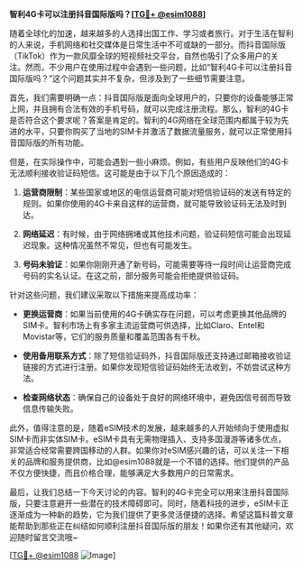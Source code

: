 **智利4G卡可以注册抖音国际版吗？[[TG💪+ @esim1088](https://t.me/s/esim1088)]**

随着全球化的加速，越来越多的人选择出国工作、学习或者旅行。对于生活在智利的人来说，手机网络和社交媒体是日常生活中不可或缺的一部分。而抖音国际版（TikTok）作为一款风靡全球的短视频社交平台，自然也吸引了众多用户的关注。然而，不少用户在使用过程中会遇到一些问题，比如“智利4G卡可以注册抖音国际版吗？”这个问题其实并不复杂，但涉及到了一些细节需要注意。

首先，我们需要明确一点：抖音国际版是面向全球用户的，只要你的设备能够正常上网，并且拥有合法有效的手机号码，就可以完成注册流程。那么，智利的4G卡是否符合这个要求呢？答案是肯定的。智利的4G网络在全球范围内都属于较为先进的水平，只要你购买了当地的SIM卡并激活了数据流量服务，就可以正常使用抖音国际版的所有功能。

但是，在实际操作中，可能会遇到一些小麻烦。例如，有些用户反映他们的4G卡无法顺利接收验证码短信。这可能是由于以下几个原因造成的：

1. **运营商限制**：某些国家或地区的电信运营商可能对短信验证码的发送有特定的规则。如果你使用的4G卡来自这样的运营商，就可能导致验证码无法及时到达。

2. **网络延迟**：有时候，由于网络拥堵或其他技术问题，验证码短信可能会出现延迟现象。这种情况虽然不常见，但也有可能发生。

3. **号码未验证**：如果你刚刚开通了新号码，可能需要等待一段时间让运营商完成号码的实名认证。在这之前，部分服务可能会拒绝提供验证码。

针对这些问题，我们建议采取以下措施来提高成功率：

- **更换运营商**：如果当前使用的4G卡确实存在问题，可以考虑更换其他品牌的SIM卡。智利市场上有多家主流运营商可供选择，比如Claro、Entel和Movistar等，它们的服务质量和覆盖范围各有千秋。

- **使用备用联系方式**：除了短信验证码外，抖音国际版还支持通过邮箱接收验证链接的方式进行注册。如果你发现短信验证码始终无法收到，不妨尝试这种方法。

- **检查网络状态**：确保自己的设备处于良好的网络环境中，避免因信号弱而导致信息传输失败。

此外，值得注意的是，随着eSIM技术的发展，越来越多的人开始倾向于使用虚拟SIM卡而非实体SIM卡。eSIM卡具有无需物理插入、支持多国漫游等诸多优点，非常适合经常需要跨国移动的人群。如果你对eSIM感兴趣的话，可以关注一下相关的品牌和服务提供商，比如@esim1088就是一个不错的选择。他们提供的产品不仅方便快捷，而且价格合理，能够满足大多数用户的日常需求。

最后，让我们总结一下今天讨论的内容。智利的4G卡完全可以用来注册抖音国际版，只要注意避开一些潜在的技术障碍即可。同时，随着科技的进步，eSIM卡正逐渐成为一种新的趋势，它为我们提供了更多灵活便捷的选择。希望这篇科普文章能帮助到那些正在纠结如何顺利注册抖音国际版的朋友！如果你还有其他疑问，欢迎随时留言交流哦~

[[TG💪+ @esim1088](https://t.me/s/esim1088) ![Image](https://i.postimg.cc/4NQfJmqS/Snipaste-2025-05-13-00-14-12.png)]